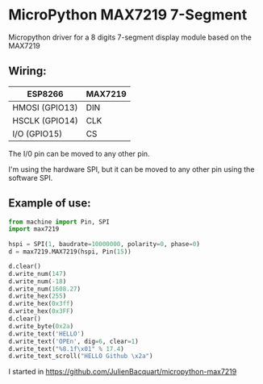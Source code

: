 # MicroPython MAX7219 7-Segment

Micropython driver for a 8 digits 7-segment display module based on the MAX7219 

## Wiring:

| ESP8266        | MAX7219 |
| ---------      | ------- |
| HMOSI (GPIO13) | DIN     |
| HSCLK (GPIO14) | CLK     |
| I/O (GPIO15)   | CS      |

The I/0 pin can be moved to any other pin.

I'm using the hardware SPI, but it can be moved to any other pin using the software SPI.

## Example of use:

```python
from machine import Pin, SPI
import max7219
	
hspi = SPI(1, baudrate=10000000, polarity=0, phase=0)
d = max7219.MAX7219(hspi, Pin(15))

d.clear()
d.write_num(147)
d.write_num(-18)
d.write_num(1608.27)
d.write_hex(255)
d.write_hex(0x3ff)
d.write_hex(0x3FF)
d.clear()
d.write_byte(0x2a)
d.write_text('HELLO')
d.write_text('OPEn', dig=6, clear=1)
d.write_text("%8.1f\x01" % 17.4) 
d.write_text_scroll("HELLO Github \x2a")
 ```
    
    
I started in https://github.com/JulienBacquart/micropython-max7219
